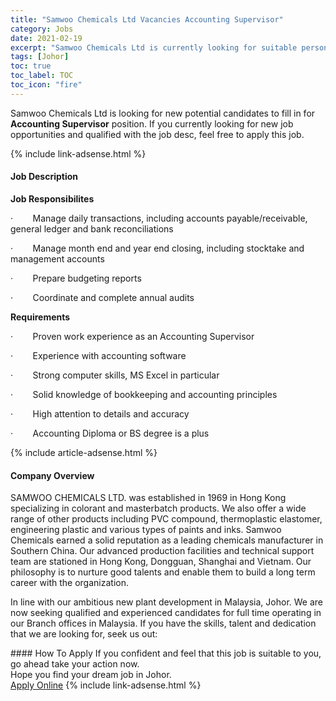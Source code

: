 ```yaml
---
title: "Samwoo Chemicals Ltd Vacancies Accounting Supervisor" 
category: Jobs 
date: 2021-02-19 
excerpt: "Samwoo Chemicals Ltd is currently looking for suitable person to fill in the Accounting Supervisor which based in Johor" 
tags: [Johor] 
toc: true 
toc_label: TOC 
toc_icon: "fire" 
--- 
```


<p>Samwoo Chemicals Ltd is looking for new potential candidates to fill in for <b>Accounting Supervisor</b> position. If you currently looking for new job opportunities and qualified with the job desc, feel free to apply this job.
</p>{% include link-adsense.html %} 
<div><div><h4>Job Description</h4></div><div><div><span><div><p><strong>Job Responsibilites</strong></p><p>&#183;&#160;&#160;&#160;&#160;&#160;&#160;&#160;&#160;Manage daily transactions, including accounts payable/receivable, general ledger and bank reconciliations</p><p>&#183;&#160;&#160;&#160;&#160;&#160;&#160;&#160;&#160;Manage month end and year end closing, including stocktake and management accounts</p><p>&#183;&#160;&#160;&#160;&#160;&#160;&#160;&#160;&#160;Prepare budgeting reports</p><p>&#183;&#160;&#160;&#160;&#160;&#160;&#160;&#160;&#160;Coordinate and complete annual audits</p><p><strong>Requirements</strong></p><p>&#183;&#160;&#160;&#160;&#160;&#160;&#160;&#160;&#160;Proven work experience as an Accounting Supervisor</p><p>&#183;&#160;&#160;&#160;&#160;&#160;&#160;&#160;&#160;Experience with accounting software</p><p>&#183;&#160;&#160;&#160;&#160;&#160;&#160;&#160;&#160;Strong computer skills, MS Excel in particular</p><p>&#183;&#160;&#160;&#160;&#160;&#160;&#160;&#160;&#160;Solid knowledge of bookkeeping and accounting principles</p><p>&#183;&#160;&#160;&#160;&#160;&#160;&#160;&#160;&#160;High attention to details and accuracy</p><p>&#183;&#160;&#160;&#160;&#160;&#160;&#160;&#160;&#160;Accounting Diploma or BS degree is a plus</p></div></span></div></div></div> 
{% include article-adsense.html %} 
<div><div><h4>Company Overview</h4></div><div><div><span><div><p>SAMWOO CHEMICALS LTD. was established in 1969 in Hong Kong specializing in colorant and masterbatch products. We also offer a wide range of other products including PVC compound, thermoplastic elastomer, engineering plastic and various types of paints and inks. Samwoo Chemicals earned a solid reputation as a leading chemicals manufacturer in Southern China. Our advanced production facilities and technical support team are stationed in Hong Kong, Dongguan, Shanghai and Vietnam. Our philosophy is to nurture good talents and enable them to build a long term career with the organization.&#160;&#160;&#160;&#160;&#160;&#160;&#160;&#160;&#160;&#160;&#160;&#160;&#160;&#160;&#160;&#160;&#160;&#160;&#160;&#160;&#160;&#160;&#160;&#160;&#160;&#160;&#160;&#160;&#160;&#160;&#160;&#160;&#160;&#160;&#160;&#160;&#160;&#160;&#160;&#160;</p><p>In line with our ambitious new&#160;plant development in Malaysia, Johor. We are now seeking qualified and experienced candidates for full time&#160;operating in our Branch offices in Malaysia. If you&#160;have the skills, talent and dedication that we are&#160;looking for, seek us out:</p></div></span></div></div></div> 
#### How To Apply 
If you confident and feel that this job is suitable to you, go ahead take your action now. <br/> 
Hope you find your dream job in Johor. <br/> 
<a href="https://www.jobstreet.com.my/en/job/accounting-supervisor-4485321?jobId=jobstreet-my-job-4485321&" class="btn btn--info" target="_blank" rel="nofollow noopenner">Apply Online</a> 
{% include link-adsense.html %} 